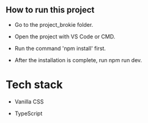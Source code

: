 
## How to run this project

* Go to the project_brokie folder.

* Open the project with VS Code or CMD.

* Run the command 'npm install' first.

* After the installation is complete, run npm run dev.

# Tech stack

* Vanilla CSS

* TypeScript